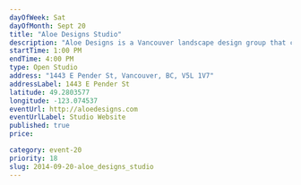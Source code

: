 ```yaml
---
dayOfWeek: Sat
dayOfMonth: Sept 20
title: "Aloe Designs Studio"
description: "Aloe Designs is a Vancouver landscape design group that creates fresh outdoor living spaces—cultivating sustainable communities one patio, balcony, backyard, rooftop, and container garden at a time."
startTime: 1:00 PM
endTime: 4:00 PM
type: Open Studio
address: "1443 E Pender St, Vancouver, BC, V5L 1V7"
addressLabel: 1443 E Pender St
latitude: 49.2803577
longitude: -123.074537
eventUrl: http://aloedesigns.com
eventUrlLabel: Studio Website
published: true
price: 

category: event-20
priority: 18
slug: 2014-09-20-aloe_designs_studio
---
```

